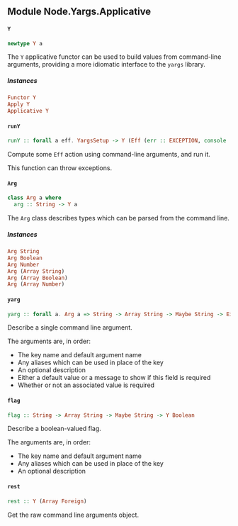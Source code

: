 ## Module Node.Yargs.Applicative

#### `Y`

``` purescript
newtype Y a
```

The `Y` applicative functor can be used to build values from
command-line arguments, providing a more idiomatic interface to
the `yargs` library.

##### Instances
``` purescript
Functor Y
Apply Y
Applicative Y
```

#### `runY`

``` purescript
runY :: forall a eff. YargsSetup -> Y (Eff (err :: EXCEPTION, console :: CONSOLE | eff) a) -> Eff (err :: EXCEPTION, console :: CONSOLE | eff) a
```

Compute some `Eff` action using command-line arguments, and run it.

This function can throw exceptions.

#### `Arg`

``` purescript
class Arg a where
  arg :: String -> Y a
```

The `Arg` class describes types which can be parsed from the command line.

##### Instances
``` purescript
Arg String
Arg Boolean
Arg Number
Arg (Array String)
Arg (Array Boolean)
Arg (Array Number)
```

#### `yarg`

``` purescript
yarg :: forall a. Arg a => String -> Array String -> Maybe String -> Either a String -> Boolean -> Y a
```

Describe a single command line argument.

The arguments are, in order:

- The key name and default argument name
- Any aliases which can be used in place of the key
- An optional description
- Either a default value or a message to show if this field is required
- Whether or not an associated value is required

#### `flag`

``` purescript
flag :: String -> Array String -> Maybe String -> Y Boolean
```

Describe a boolean-valued flag.

The arguments are, in order:

- The key name and default argument name
- Any aliases which can be used in place of the key
- An optional description

#### `rest`

``` purescript
rest :: Y (Array Foreign)
```

Get the raw command line arguments object.


